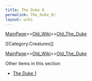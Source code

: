 ```yaml
---
title: The Duke 0
permalink: The_Duke_0/
layout: wiki
---
```


[MainPage](/keeperrl_wiki/ "wikilink")>>[Old_Wiki](/keeperrl_wiki/Old_Wiki "wikilink")>>[Old_The_Duke](/keeperrl_wiki/Old_The_Duke "wikilink")

[[Category:Creatures]]

[MainPage](/keeperrl_wiki/ "wikilink")>>[Old_Wiki](/keeperrl_wiki/Old_Wiki "wikilink")>>[Old_The_Duke](/keeperrl_wiki/Old_The_Duke "wikilink")

Other items in this section
-    [The Duke 1](/keeperrl_wiki/The_Duke_1 "wikilink")
